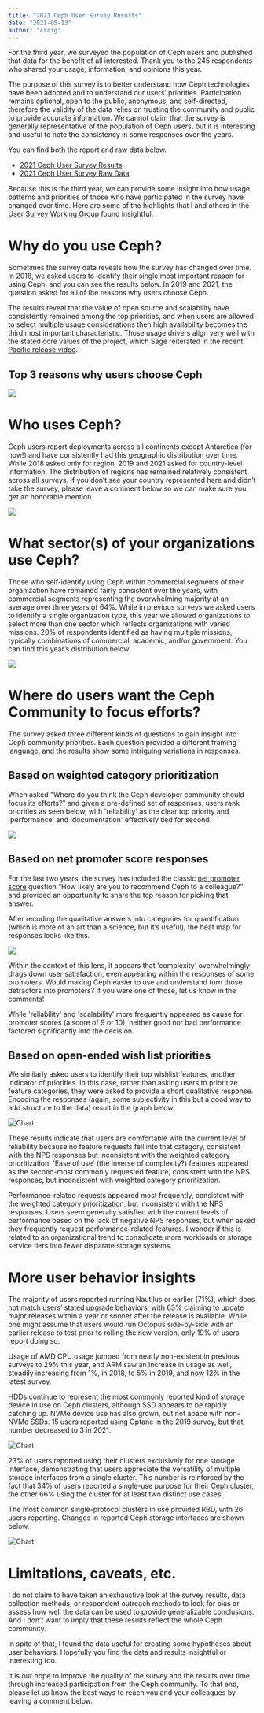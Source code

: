 ```yaml
---
title: "2021 Ceph User Survey Results"
date: "2021-05-13"
author: "craig"
---
```


For the third year, we surveyed the population of Ceph users and published that data for the benefit of all interested. Thank you to the 245 respondents who shared your usage, information, and opinions this year. 

The purpose of this survey is to better understand how Ceph technologies have been adopted and to understand our users’ priorities. Participation remains optional, open to the public, anonymous, and self-directed, therefore the validity of the data relies on trusting the community and public to provide accurate information. We cannot claim that the survey is generally representative of the population of Ceph users, but it is interesting and useful to note the consistency in some responses over the years. 

You can find both the report and raw data below.

- [2021 Ceph User Survey Results](https://ceph.io/wp-content/uploads/2021/05/Ceph-User-Survey-2021.pdf) 
- [2021 Ceph User Survey Raw Data](https://ceph.io/wp-content/uploads/2021/05/Ceph-User-Survey-2021-raw-results.csv) 

Because this is the third year, we can provide some insight into how usage patterns and priorities of those who have participated in the survey have changed over time. Here are some of the highlights that I and others in the [User Survey Working Group](https://tracker.ceph.com/projects/ceph/wiki/User_Survey_Working_Group) found insightful.

# Why do you use Ceph?

Sometimes the survey data reveals how the survey has changed over time. In 2018, we asked users to identify their single most important reason for using Ceph, and you can see the results below. In 2019 and 2021, the question asked for all of the reasons why users choose Ceph. 

The results reveal that the value of open source and scalability have consistently remained among the top priorities, and when users are allowed to select multiple usage considerations then high availability becomes the third most important characteristic. Those usage drivers align very well with the stated core values of the project, which Sage reiterated in the recent [Pacific release video](https://ceph.io/releases/v16-2-0-pacific-released/). 

## Top 3 reasons why users choose Ceph

[![](images/image.png)](https://ceph.io/wp-content/uploads/2021/05/image.png)

# Who uses Ceph?

Ceph users report deployments across all continents except Antarctica (for now!) and have consistently had this geographic distribution over time. While 2018 asked only for region, 2019 and 2021 asked for country-level information. The distribution of regions has remained relatively consistent across all surveys. If you don’t see your country represented here and didn’t take the survey, please leave a comment below so we can make sure you get an honorable mention.

![](https://lh4.googleusercontent.com/56Aa8om7aHDd8Mec5B2cIfHv4xDQxcbeo4ABBPtHADvVjfo3feYogEDyJp3na0OPGuMUkKggqnKusvpNPimpNORC9UhLKlu63El-BpQd1K4NUfGurPYsmHIOV5ICEkkM_mlxxNPb)

# What sector(s) of your organizations use Ceph? 

Those who self-identify using Ceph within commercial segments of their organization have remained fairly consistent over the years, with commercial segments representing the overwhelming majority at an average over three years of 64%. While in previous surveys we asked users to identify a single organization type, this year we allowed organizations to select more than one sector which reflects organizations with varied missions. 20% of respondents identified as having multiple missions, typically combinations of commercial, academic, and/or government. You can find this year’s distribution below.

![](https://lh6.googleusercontent.com/gX7rJ8CEDLwLtGCFA8xfTtrsOD9rZPiMrv9MigqlhXHGFrEDzH21StVK0bDj3aa5SGq15AG0YdgM7L8dkxc_TVv9lk2WET-tzCssDimmY5-vGeahKv0sGmmMzXfvkkGzBXJQ--A8)

# Where do users want the Ceph Community to focus efforts? 

The survey asked three different kinds of questions to gain insight into Ceph community priorities. Each question provided a different framing language, and the results show some intriguing variations in responses. 

## Based on weighted category prioritization

When asked “Where do you think the Ceph developer community should focus its efforts?” and given a pre-defined set of responses, users rank priorities as seen below, with 'reliability' as the clear top priority and 'performance' and 'documentation' effectively tied for second. 

![](https://lh4.googleusercontent.com/VqH6n3k2FPoTgsqUDl2tOBZ8G0HAOJw-h0b6-qxMlxsX7ZmG_lfRddFkwPw6p9JxZ52T3U4joOpMreN2Q6Bg6nqaWFySvKPRJrPuvRiaVQS3igSlZeje1MTA81d3_BVvLlgp7Myl)

## Based on net promoter score responses

For the last two years, the survey has included the classic [net promoter score](https://en.wikipedia.org/wiki/Net_Promoter) question “How likely are you to recommend Ceph to a colleague?” and provided an opportunity to share the top reason for picking that answer. 

After recoding the qualitative answers into categories for quantification (which is more of an art than a science, but it’s useful), the heat map for responses looks like this. 

[![](images/image-1.png)](https://ceph.io/wp-content/uploads/2021/05/image-1.png)

Within the context of this lens, it appears that 'complexity' overwhelmingly drags down user satisfaction, even appearing within the responses of some promoters. Would making Ceph easier to use and understand turn those detractors into promoters? If you were one of those, let us know in the comments! 

While 'reliability' and 'scalability' more frequently appeared as cause for promoter scores (a score of 9 or 10), neither good nor bad performance factored significantly into the decision. 

## Based on open-ended wish list priorities 

We similarly asked users to identify their top wishlist features, another indicator of priorities. In this case, rather than asking users to prioritize feature categories, they were asked to provide a short qualitative response. Encoding the responses (again, some subjectivity in this but a good way to add structure to the data) result in the graph below. 

![](https://lh6.googleusercontent.com/DBmkus40JdaaKZxzKPAFTHoTcoQ2auRpJ0Cjo6Z_JbPdS9rHS8fyV2wu3gqumcPnCa1r2p9wdb_4nPAdP5JaWRvno0mWGup6lxUsuv3Lj8_FZF__TFnUuMQ0LHnYCx23O0YvQPTf "Chart")

These results indicate that users are comfortable with the current level of reliability because no feature requests fell into that category, consistent with the NPS responses but inconsistent with the weighted category prioritization. 'Ease of use' (the inverse of complexity?) features appeared as the second-most commonly requested feature, consistent with the NPS responses, but inconsistent with weighted category prioritization. 

Performance-related requests appeared most frequently, consistent with the weighted category prioritization, but inconsistent with the NPS responses. Users seem generally satisfied with the current levels of performance based on the lack of negative NPS responses, but when asked they frequently request performance-related features. I wonder if this is related to an organizational trend to consolidate more workloads or storage service tiers into fewer disparate storage systems. 

# More user behavior insights

The majority of users reported running Nautilus or earlier (71%), which does not match users’ stated upgrade behaviors, with 63% claiming to update major releases within a year or sooner after the release is available. While one might assume that users would run Octopus side-by-side with an earlier release to test prior to rolling the new version, only 19% of users report doing so. 

Usage of AMD CPU usage jumped from nearly non-existent in previous surveys to 29% this year, and ARM saw an increase in usage as well, steadily increasing from 1%, in 2018, to 5% in 2019, and now 12% in the latest survey. 

HDDs continue to represent the most commonly reported kind of storage device in use on Ceph clusters, although SSD appears to be rapidly catching up. NVMe device use has also grown, but not apace with non-NVMe SSDs. 15 users reported using Optane in the 2019 survey, but that number decreased to 3 in 2021. 

![](https://lh5.googleusercontent.com/TgBW-nOKE0kfvMIr6v7DepsBUbDIT7Qky-FoOxsLXDbDMU8Ugx8yO4WutUxGUC4K1yqIeY1wBtok_VZmeIwpNR3kAAnkZ6Qxn0LbQ1nTGuDbg_8q4Z2pDb-xlX0cBF8SUXGuqjqm "Chart")

23% of users reported using their clusters exclusively for one storage interface, demonstrating that users appreciate the versatility of multiple storage interfaces from a single cluster. This number is reinforced by the fact that 34% of users reported a single-use purpose for their Ceph cluster, the other 66% using the cluster for at least two distinct use cases. 

The most common single-protocol clusters in use provided RBD, with 26 users reporting. Changes in reported Ceph storage interfaces are shown below.

![](https://lh4.googleusercontent.com/8s25zzA6opaSyJ8NKt5IRO6iiYd_InB8OyyDWSufe8L7vavxbof_pbYcCFBRcDD9XoPT38C7DXQzFxnSXNlg3qsdbMuzlDFx35AWhnlSF73-bDoLNxr_hGFAjWy6CKDF5e4U_4hQ "Chart")

# Limitations, caveats, etc.

I do not claim to have taken an exhaustive look at the survey results, data collection methods, or respondent outreach methods to look for bias or assess how well the data can be used to provide generalizable conclusions. And I don’t want to imply that these results reflect the whole Ceph community. 

In spite of that, I found the data useful for creating some hypotheses about user behaviors. Hopefully you find the data and results insightful or interesting too. 

It is our hope to improve the quality of the survey and the results over time through increased participation from the Ceph community. To that end, please let us know the best ways to reach you and your colleagues by leaving a comment below.
